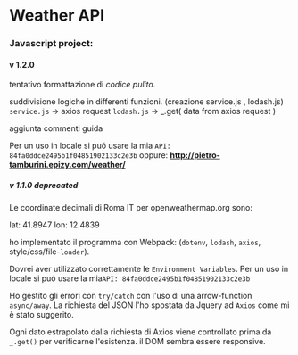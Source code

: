 # Weather API
### Javascript project:

#### v 1.2.0

tentativo formattazione di _codice pulito_.

suddivisione logiche in differenti funzioni. (creazione service.js , lodash.js)
`service.js` -> axios request
`lodash.js`  -> _.get( data from axios request )

aggiunta commenti guida

Per un uso in locale si puó usare la mia `API: 84fa0ddce2495b1f04851902133c2e3b`
oppure: __http://pietro-tamburini.epizy.com/weather/__

##### v 1.1.0 _deprecated_

Le coordinate decimali di Roma IT per openweathermap.org sono:

lat: 41.8947
lon: 12.4839

ho implementato il programma con Webpack: (`dotenv`, `lodash`, `axios`, style/css/file-`loader`).

Dovrei aver utilizzato correttamente le `Environment Variables`.
Per un uso in locale si puó usare la mia` API: 84fa0ddce2495b1f04851902133c2e3b `

Ho gestito gli errori con `try/catch` con l'uso di una arrow-function `async/away`.
La richiesta del JSON l'ho spostata da Jquery ad `Axios` come mi è stato suggerito.

Ogni dato estrapolato dalla richiesta di Axios viene controllato prima da `_.get()` per verificarne l'esistenza.
il DOM sembra essere responsive.



